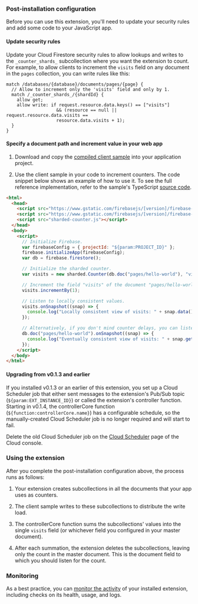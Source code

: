 ### Post-installation configuration

Before you can use this extension, you'll need to update your security rules and add some code to your JavaScript app.


#### Update security rules

Update your Cloud Firestore security rules to allow lookups and writes to the `_counter_shards_` subcollection where you want the extension to count. For example, to allow clients to increment the `visits` field on any document in the `pages` collection, you can write rules like this:

```
match /databases/{database}/documents/pages/{page} {
  // Allow to increment only the 'visits' field and only by 1.
  match /_counter_shards_/{shardId} {
    allow get;
    allow write: if request.resource.data.keys() == ["visits"]
                   && (resource == null || request.resource.data.visits ==
                   resource.data.visits + 1);
  }
}
```


#### Specify a document path and increment value in your web app

1.  Download and copy the [compiled client sample](https://github.com/firebase/extensions/blob/master/firestore-counter/clients/web/dist/sharded-counter.js) into your application project.

1.  Use the client sample in your code to increment counters. The code snippet below shows an example of how to use it. To see the full reference implementation, refer to the sample's TypeScript [source code](https://github.com/firebase/extensions/blob/master/firestore-counter/clients/web/src/index.ts).

  ```html
  <html>
    <head>
      <script src="https://www.gstatic.com/firebasejs/[version]/firebase-app.js"></script>
      <script src="https://www.gstatic.com/firebasejs/[version]/firebase-firestore.js"></script>
      <script src="sharded-counter.js"></script>
    </head>
    <body>
      <script>
        // Initialize Firebase.
        var firebaseConfig = { projectId: "${param:PROJECT_ID}" };
        firebase.initializeApp(firebaseConfig);
        var db = firebase.firestore();

        // Initialize the sharded counter.
        var visits = new sharded.Counter(db.doc("pages/hello-world"), "visits");

        // Increment the field "visits" of the document "pages/hello-world".
        visits.incrementBy(1);

        // Listen to locally consistent values.
        visits.onSnapshot((snap) => {
          console.log("Locally consistent view of visits: " + snap.data());
        });

        // Alternatively, if you don't mind counter delays, you can listen to the document directly.
        db.doc("pages/hello-world").onSnapshot((snap) => {
          console.log("Eventually consistent view of visits: " + snap.get("visits"));
        });
      </script>
    </body>
  </html>
  ```


#### Upgrading from v0.1.3 and earlier

If you installed v0.1.3 or an earlier of this extension, you set up a Cloud Scheduler job that either sent messages to the extension's Pub/Sub topic (`${param:EXT_INSTANCE_ID}`) or called the extension's controller function. Starting in v0.1.4, the controllerCore function (`${function:controllerCore.name}`) has a configurable schedule, so the manually-created Cloud Scheduler job is no longer required and will start to fail.

Delete the old Cloud Scheduler job on the [Cloud Scheduler](https://console.cloud.google.com/cloudscheduler?project=_) page of the Cloud console.


### Using the extension

After you complete the post-installation configuration above, the process runs as follows:

1. Your extension creates subcollections in all the documents that your app uses as counters.

1. The client sample writes to these subcollections to distribute the write load.

1. The controllerCore function sums the subcollections' values into the single `visits` field (or whichever field you configured in your master document).

1. After each summation, the extension deletes the subcollections, leaving only the count in the master document. This is the document field to which you should listen for the count.

### Monitoring

As a best practice, you can [monitor the activity](https://firebase.google.com/docs/extensions/manage-installed-extensions#monitor) of your installed extension, including checks on its health, usage, and logs.

